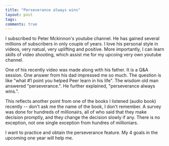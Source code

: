 ```yaml
---
title: "Perseverance always wins"
layout: post
tags:
comments: true
---
```


I subscribed to Peter Mckinnon's youtube channel. He has gained several millions of subscribers in only couple of years. I love his personal style in videos, very natual, very uplifting and positive. More importantly, I can learn skills of video shooting, which assist me for my upcoing very own youtube channel.

One of his recently video was made along with his father. It is a Q&A session. One answer from his dad impressed me so much. The question is like "what #1 point you helped Peer learn in his life". The wisdom old man answered "perseverance.". He further explained, "perseverance always wins.".

This reflects another point from one of the books I listened (audio book) recently -- don't ask me the name of the book, I don't remember. A survey was done for hundreds of millionairs, all of who said that they make decision promptly, and they change the decision slowly if any. There is no exception, not one single exception from hundres of millioniars.

I want to practice and obtain the perseverance feature. My 4 goals in the upcoming one year will help me.
